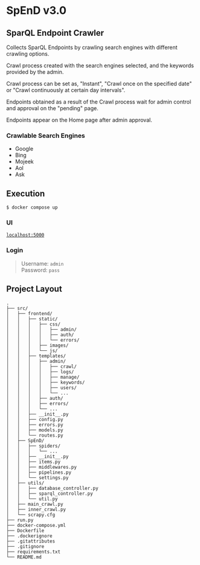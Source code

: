 # SpEnD v3.0

## SparQL Endpoint Crawler

Collects SparQL Endpoints by crawling search engines with different crawling options.

Crawl process created with the search engines selected, and the keywords provided by the admin.

Crawl process can be set as, "Instant", "Crawl once on the specified date" or "Crawl continuously at certain day
intervals".

Endpoints obtained as a result of the Crawl process wait for admin control and approval on the "pending" page.

Endpoints appear on the Home page after admin approval.

### Crawlable Search Engines

- Google
- Bing
- Mojeek
- Aol
- Ask

## Execution

`$ docker compose up`

### UI

[`localhost:5000`](http://localhost:5000/)

### Login

> Username: `admin`  
> Password: `pass`

## Project Layout

    .
    ├── src/
    │   ├── frontend/
    │   │   ├── static/
    │   │   │   ├── css/
    │   │   │   │   ├── admin/
    │   │   │   │   ├── auth/
    │   │   │   │   └── errors/
    │   │   │   ├── images/
    │   │   │   └── js/
    │   │   ├── templates/
    │   │   │   ├── admin/
    │   │   │   │   ├── crawl/
    │   │   │   │   ├── logs/
    │   │   │   │   ├── manage/
    │   │   │   │   ├── keywords/
    │   │   │   │   ├── users/
    │   │   │   │   └── ...
    │   │   │   ├── auth/
    │   │   │   ├── errors/
    │   │   │   └── ...
    │   │   ├── __init__.py
    │   │   ├── config.py
    │   │   ├── errors.py
    │   │   ├── models.py
    │   │   └── routes.py
    │   ├── SpEnD/
    │   │   ├── spiders/
    │   │   │   └── ...
    │   │   ├── __init__.py
    │   │   ├── items.py
    │   │   ├── middlewares.py
    │   │   ├── pipelines.py
    │   │   └── settings.py
    │   ├── utils/
    │   │   ├── database_controller.py
    │   │   ├── sparql_controller.py
    │   │   └── util.py
    │   ├── main_crawl.py
    │   ├── inner_crawl.py
    │   └── scrapy.cfg
    ├── run.py
    ├── docker-compose.yml
    ├── Dockerfile
    ├── .dockerignore
    ├── .gitattributes
    ├── .gitignore
    ├── requirements.txt
    └── README.md
